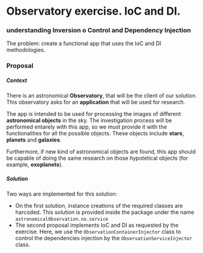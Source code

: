 # Observatory exercise. IoC and DI.

### understanding Inversion o Control and Dependency Injection

The problem: create a functional app that uses the IoC and DI methodologies.

### Proposal

##### Context

There is an astronomical **Observatory**, that will be the client of our solution. This observatory asks for an **application** that will be used for research.

The app is intended to be used for processing the images of different **astronomical objects** in the sky. The investigation process will be performed entarely with this app, so we must provide it with the functionalities for all the possible objects. These objects include **stars**, **planets** and **galaxies**. 

Furthermore, if new kind of astronomical objects are found, this app should be capable of doing the same research on those hypotetical objects (for example, **exoplanets**).

##### Solution

Two ways are implemented for this solution:

+ On the first solution, instance creations of the required classes are harcoded. This solution is provided inside the package under the name `astronomicalObservation.no.service`
+ The second proposal implements IoC and DI as requested by the exercise. Here, we use the `ObservationContainerInjector` class to control the dependencies injection by the `ObservationServiceInjector` class.

